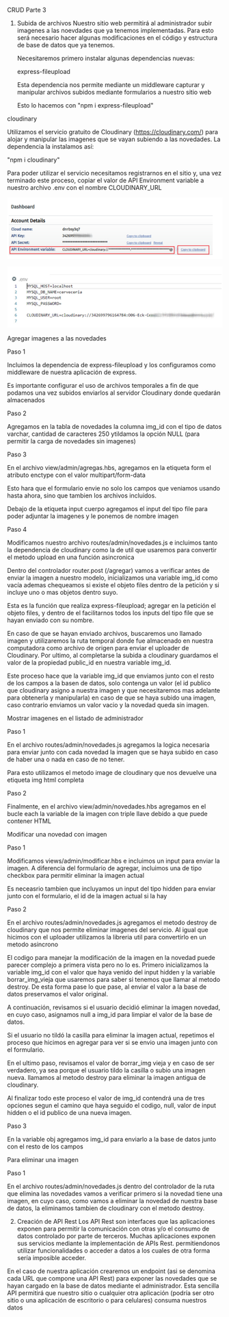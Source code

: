 CRUD Parte 3

1. Subida de archivos
   Nuestro sitio web permitirá al administrador subir imagenes a las noevdades que ya tenemos implementadas. Para esto será necesario hacer algunas modificaciones en el código y estructura de base de datos que ya tenemos.

   Necesitaremos primero instalar algunas dependencias nuevas:

   express-fileupload

   Esta dependencia nos permite mediante un middleware capturar y manipular archivos subidos mediante formularios a nuestro sitio web

   Esto lo hacemos con "npm i express-fileupload"

cloudinary

Utilizamos el servicio gratuito de Cloudinary (https://cloudinary.com/) para alojar y manipular las imagenes que se vayan subiendo a las novedades. La dependencia la instalamos así:

"npm i cloudinary"

Para poder utilizar el servicio necesitamos registrarnos en el sitio y, una vez terminado este proceso, copiar el valor de API Environment variable a nuestro archivo .env con el nombre CLOUDINARY_URL

![1700096768818](image/resumen/1700096768818.png)

![1700096781250](image/resumen/1700096781250.png)

Agregar imagenes a las novedades

Paso 1

Incluimos la dependencia de express-fileupload y los configuramos como middleware de nuestra aplicación de express.

Es importante configurar el uso de archivos temporales a fin de que podamos una vez subidos enviarlos al servidor Cloudinary donde quedarán almacenados

Paso 2

Agregamos en la tabla de novedades la columna img_id con el tipo de datos varchar, cantidad de caracteres 250 ytildamos la opción NULL (para permitir la carga de novedades sin imagenes)

Paso 3

En el archivo view/admin/agregas.hbs, agregamos en la etiqueta form el atributo enctype con el valor multipart/form-data

Esto hara que el formulario envie no solo los campos que veniamos usando hasta ahora, sino que tambien los archivos incluidos.

Debajo de la etiqueta input cuerpo agregamos el input del tipo file para poder adjuntar la imagenes y le ponemos de nombre imagen

Paso 4

Modificamos nuestro archivo routes/admin/novedades.js e incluimos tanto la dependencia de cloudinary como la de util que usaremos para convertir el metodo upload en una función asincronica

Dentro del controlador router.post (/agregar) vamos a verificar antes de enviar la imagen a nuestro modelo, inicializamos una variable img_id como vacía ademas chequeamos si existe el objeto files dentro de la petición y si incluye uno o mas objetos dentro suyo.

Esta es la función que realiza express-fileupload; agregar en la petición el objeto files, y dentro de el facilitarnos todos los inputs del tipo file que se hayan enviado con su nombre.

En caso de que se hayan enviado archivos, buscaremos uno llamado imagen y utilizaremos la ruta temporal donde fue almacenado en nuestra computadora como archivo de origen para enviar el uploader de Cloudinary. Por ultimo, al completarse la subida a cloudinary guardamos el valor de la propiedad public_id en nuestra variable img_id.


Este proceso hace que la variable img_id que enviamos junto con el resto de los campos a la basen de datos, solo contenga un valor (el id publico que cloudinary asigno a nuestra imagen y que necesitaremos mas adelante para obtenerla y manipularla) en caso de que se haya subido una imagen, caso contrario enviamos un valor vacio y la novedad queda sin imagen.



Mostrar imagenes en el listado de administrador

Paso 1

En el archivo routes/admin/novedades.js agregamos la logica necesaria para enviar junto con cada novedad la imagen que se haya subido en caso de haber una o nada en caso de no tener.

Para esto utilizamos el metodo image de cloudinary que nos devuelve una etiqueta img html completa

Paso 2

Finalmente, en el archivo view/admin/novedades.hbs agregamos en el bucle each la variable de la imagen con triple llave debido a que puede contener HTML


Modificar una novedad con imagen


Paso 1

Modificamos views/admin/modificar.hbs e incluimos un input para enviar la imagen. A diferencia del formulario de agregar, incluimos una de tipo checkbox para permitir eliminar la imagen actual

Es neceasrio tambien que incluyamos un input del tipo hidden para enviar junto con el formulario, el id de la imagen actual si la hay


Paso 2

En el archivo routes/admin/novedades.js agregamos el metodo destroy de cloudinary que nos permite eliminar imagenes del servicio. Al igual que hicimos con el uploader utilizamos la libreria util para convertirlo en un metodo asincrono

El codigo para manejar la modificación de la imagen en la novedad puede parecer complejo a primera vista pero no lo es. Primero inicializamos la variable img_id con el valor que haya venido del input hidden y la variable borrar_img_vieja que usaremos para saber si tenemos que llamar al metodo destroy. De esta forma pase lo que pase, al enviar el valor a la base de datos preservamos el valor original.

A continuación, revisamos si el usuario decidió eliminar la imagen novedad, en cuyo caso, asignamos null a img_id para limpiar el valor de la base de datos.

Si el usuario no tildó la casilla para eliminar la imagen actual, repetimos el proceso que hicimos en agregar para ver si se envio una imagen junto con el formulario.

En el ultimo paso, revisamos el valor de borrar_img vieja y en caso de ser verdadero, ya sea porque el usuario tildo la casilla o subio una imagen nueva. llamamos al metodo destroy para eliminar la imagen antigua de cloudinary.

Al finalizar todo este proceso el valor de img_id contendrá una de tres opciones segun el camino que haya seguido el codigo, null, valor de input hidden o el id publico de una nueva imagen.

Paso 3

En la variable obj agregamos img_id para enviarlo a la base de datos junto con el resto de los campos


Para eliminar una imagen

Paso 1

En el archivo routes/admin/novedades.js dentro del controlador de la ruta que elimina las novedades vamos a verificar primero si la novedad tiene una imagen, en cuyo caso, como vamos a eliminar la novedad de nuestra base de datos, la eliminamos tambien de cloudinary con el metodo destroy.


2. Creación de API Rest
Los API Rest son interfaces que las aplicaciones exponen para permitir la comunicación con otras y/o el consumo de datos controlado por parte de terceros.
Muchas aplicaciones exponen sus servicios mediante la implementación de APIs Rest. permitiendonos utilizar funcionalidades o acceder a datos a los cuales de otra forma sería imposible acceder.

En el caso de nuestra aplicación crearemos un endpoint (asi se denomina cada URL que compone una API Rest) para exponer las novedades que se hayan cargado en la base de datos mediante el administrador. Esta sencilla API permitirá que nuestro sitio o cualquier otra aplicación (podría ser otro sitio o una aplicación de escritorio o para celulares) consuma nuestros datos